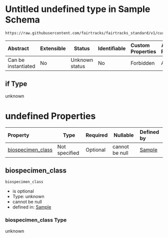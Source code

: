 # Untitled undefined type in Sample Schema

```txt
https://raw.githubusercontent.com/fairtracks/fairtracks_standard/v1/current/json/schema/fairtracks_sample.schema.json#/allOf/0/if
```




| Abstract            | Extensible | Status         | Identifiable | Custom Properties | Additional Properties | Access Restrictions | Defined In                                                                                             |
| :------------------ | ---------- | -------------- | ------------ | :---------------- | --------------------- | ------------------- | ------------------------------------------------------------------------------------------------------ |
| Can be instantiated | No         | Unknown status | No           | Forbidden         | Allowed               | none                | [fairtracks_sample.schema.json\*](../json/schema/fairtracks_sample.schema.json "open original schema") |

## if Type

unknown

# undefined Properties

| Property                                | Type          | Required | Nullable       | Defined by                                                                                                                                                                                                                                   |
| :-------------------------------------- | ------------- | -------- | -------------- | :------------------------------------------------------------------------------------------------------------------------------------------------------------------------------------------------------------------------------------------- |
| [biospecimen_class](#biospecimen_class) | Not specified | Optional | cannot be null | [Sample](fairtracks_sample-allof-0-if-properties-biospecimen_class.md "https://raw.githubusercontent.com/fairtracks/fairtracks_standard/v1/current/json/schema/fairtracks_sample.schema.json#/allOf/0/if/properties/biospecimen_class") |

## biospecimen_class




`biospecimen_class`

-   is optional
-   Type: unknown
-   cannot be null
-   defined in: [Sample](fairtracks_sample-allof-0-if-properties-biospecimen_class.md "https://raw.githubusercontent.com/fairtracks/fairtracks_standard/v1/current/json/schema/fairtracks_sample.schema.json#/allOf/0/if/properties/biospecimen_class")

### biospecimen_class Type

unknown
